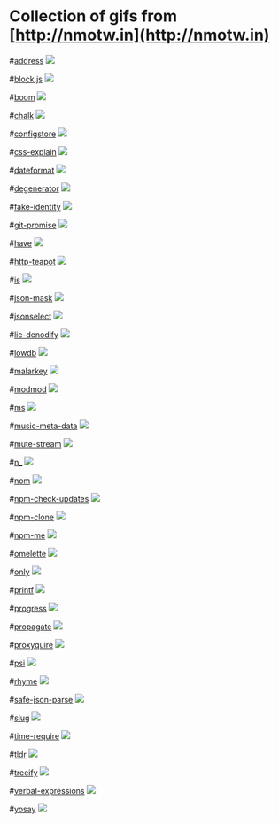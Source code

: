 # Collection of gifs from [http://nmotw.in](http://nmotw.in)

#[address](http://nmotw.in/address)
![](http://nmotw.in/images/address/address.gif)

#[block.js](http://nmotw.in/block.js)
![](http://nmotw.in/images/block.js/block.js.gif)

#[boom](http://nmotw.in/boom)
![](http://nmotw.in/images/boom/boom.gif)

#[chalk](http://nmotw.in/chalk)
![](http://nmotw.in/images/chalk/chalk.gif)

#[configstore](http://nmotw.in/configstore)
![](http://nmotw.in/images/configstore/configstore.gif)

#[css-explain](http://nmotw.in/css-explain)
![](http://nmotw.in/images/css-explain/css-explain.gif)

#[dateformat](http://nmotw.in/dateformat)
![](http://nmotw.in/images/dateformat/dateformat.gif)

#[degenerator](http://nmotw.in/degenerator)
![](http://nmotw.in/images/degenerator/degenerator.gif)

#[fake-identity](http://nmotw.in/images/fake-identity/fake-identity)
![](http://nmotw.in/images/fake-identity/fake-identity.gif)

#[git-promise](http://nmotw.in/git-promise)
![](http://nmotw.in/images/git-promise/git-promise.gif)

#[have](http://nmotw.in/have)
![](http://nmotw.in/images/have/have.gif)

#[http-teapot](http://nmotw.in/http-teapot)
![](http://nmotw.in/images/http-teapot/http-teapot.gif)

#[is](http://nmotw.in/is)
![](http://nmotw.in/images/is/is.gif)

#[json-mask](http://nmotw.in/json-mask)
![](http://nmotw.in/images/json-mask/json-mask.gif)

#[jsonselect](http://nmotw.in/jsonselect)
![](http://nmotw.in/images/jsonselect/jsonselect.gif)

#[lie-denodify](http://nmotw.in/lie-denodify)
![](http://nmotw.in/images/lie-denodify/lie-denodify.gif)

#[lowdb](http://nmotw.in/lowdb)
![](http://nmotw.in/images/lowdb/lowdb.gif)

#[malarkey](http://nmotw.in/malarkey/)
![](http://nmotw.in/images/malarkey/malarkey.gif)

#[modmod](http://nmotw.in/modmod)
![](http://nmotw.in/images/modmod/modmod.gif)

#[ms](http://nmotw.in/ms)
![](http://nmotw.in/images/ms/ms.gif)

#[music-meta-data](http://nmotw.in/music-meta-data)
![](http://nmotw.in/images/music-meta-data/mmd.gif)

#[mute-stream](http://nmotw.in/mute-stream)
![](http://nmotw.in/images/mute-stream/mute-stream.gif)

#[n_](http://nmotw.in/n_)
![](http://nmotw.in/images/n_/n_.gif)

#[nom](http://nmotw.in/nom)
![](http://nmotw.in/images/nom/nom.gif)

#[npm-check-updates](http://nmotw.in/npm-check-updates)
![](http://nmotw.in/images/npm-check-updates/npm-check-updates.gif)

#[npm-clone](http://nmotw.in/npm-clone.gif)
![](http://nmotw.in/images/npm-clone/npm-clone.gif)

#[npm-me](http://nmotw.in/npm-me.gif)
![](http://nmotw.in/images/npm-me/npm-me.gif)

#[omelette](http://nmotw.in/omelette)
![](http://nmotw.in/images/omelette/omelette.gif)

#[only](http://nmotw.in/only)
![](http://nmotw.in/images/only/only.gif)

#[printf](http://nmotw.in/printf)
![](http://nmotw.in/images/printf/printf.gif)

#[progress](http://nmotw.in/progress/)
![](http://nmotw.in/images/progress/progress.gif)

#[propagate](http://nmotw.in/propagate/)
![](http://nmotw.in/images/propagate/propagate.gif)

#[proxyquire](http://nmotw.in/proxyquire)
![](http://nmotw.in/images/proxyquire/proxyquire.gif)

#[psi](http://nmotw.in/psi)
![](http://nmotw.in/images/psi/psi.gif)

#[rhyme](http://nmotw.in/rhyme)
![](http://nmotw.in/images/rhyme/rhyme.gif)

#[safe-json-parse](http://nmotw.in/safe-json-parse)
![](http://nmotw.in/images/safe-json-parse/safe-json-parse.gif)

#[slug](http://nmotw.in/slug)
![](http://nmotw.in/images/slug/slug.gif)

#[time-require](http://nmotw.in/time-require)
![](http://nmotw.in/images/time-require/time-require.gif)

#[tldr](http://nmotw.in/tldr)
![](http://nmotw.in/images/tldr/tldr.gif)

#[treeify](http://nmotw.in/treeify)
![](http://nmotw.in/images/treeify/treeify.gif)

#[verbal-expressions](http://nmotw.in/verbal-expressions)
![](http://nmotw.in/images/verbal-expressions/verbal-expressions.gif)

#[yosay](http://nmotw.in/yosay)
![](http://nmotw.in/images/yosay/yosay.gif)
